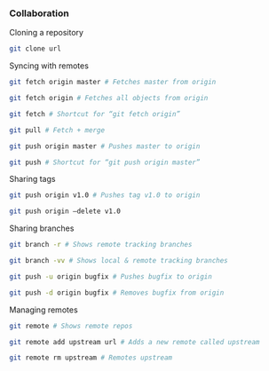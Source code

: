 ### Collaboration

Cloning a repository

```bash
git clone url
```

Syncing with remotes

```bash
git fetch origin master # Fetches master from origin

git fetch origin # Fetches all objects from origin

git fetch # Shortcut for “git fetch origin”

git pull # Fetch + merge

git push origin master # Pushes master to origin

git push # Shortcut for “git push origin master”
```

Sharing tags

```bash
git push origin v1.0 # Pushes tag v1.0 to origin

git push origin —delete v1.0
```

Sharing branches

```bash
git branch -r # Shows remote tracking branches

git branch -vv # Shows local & remote tracking branches

git push -u origin bugfix # Pushes bugfix to origin

git push -d origin bugfix # Removes bugfix from origin
```

Managing remotes

```bash
git remote # Shows remote repos

git remote add upstream url # Adds a new remote called upstream

git remote rm upstream # Remotes upstream
```
